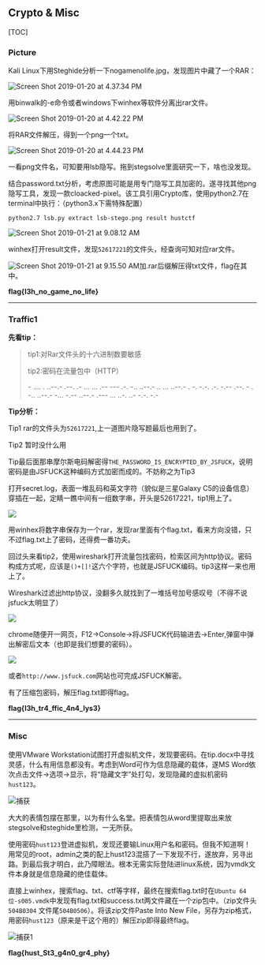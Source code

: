 ## Crypto & Misc

[TOC]

### Picture

Kali Linux下用Steghide分析一下nogamenolife.jpg，发现图片中藏了一个RAR：

![Screen Shot 2019-01-20 at 4.37.34 PM](https://ws2.sinaimg.cn/large/006tNc79gy1fzd54owbquj31ay08i0wc.jpg)

用binwalk的-e命令或者windows下winhex等软件分离出rar文件。

![Screen Shot 2019-01-20 at 4.42.22 PM](https://ws3.sinaimg.cn/large/006tNc79gy1fzd567wejkj31as08y43u.jpg)

将RAR文件解压，得到一个png一个txt。

![Screen Shot 2019-01-20 at 4.44.23 PM](https://ws2.sinaimg.cn/large/006tNc79gy1fzd57jqtalj30wi0bajtb.jpg)

一看png文件名，可知要用lsb隐写。拖到stegsolve里面研究一下，啥也没发现。

结合password.txt分析，考虑原图可能是用专门隐写工具加密的。遂寻找其他png隐写工具，发现一款cloacked-pixel。该工具引用Crypto库，使用python2.7在terminal中执行：（python3.x下需特殊配置）

`python2.7 lsb.py extract lsb-stego.png result hustctf`

![Screen Shot 2019-01-21 at 9.08.12 AM](https://ws1.sinaimg.cn/large/006tNc79ly1fzdxnfwiscj30vo038tae.jpg)

winhex打开result文件，发现`52617221`的文件头，经查询可知对应rar文件。

![Screen Shot 2019-01-21 at 9.15.50 AM](https://ws3.sinaimg.cn/large/006tNc79ly1fzdxv5hw84j30hk044aad.jpg)加.rar后缀解压得txt文件，flag在其中。

**flag{l3h_no_game_no_life}**

------

### Traffic1

**先看tip：**

> tip1:对Rar文件头的十六进制数要敏感
>
> tip2:密码在流量包中（HTTP）
>
> \- .... . ..--.- .--. .- ... ... .-- --- .-. -.. ..--.- .. ... ..--.- . -. -.-. .-. -.-- .--. - . -.. ..--.- -... -.-- ..--.- .--- ... ..-. ..- -.-. -.-

**Tip分析：**

Tip1 rar的文件头为`52617221`,上一道图片隐写题最后也用到了。

Tip2 暂时没什么用

Tip最后面那串摩尔斯电码解密得`THE_PASSWORD_IS_ENCRYPTED_BY_JSFUCK`，说明密码是由JSFUCK这种编码方式加密而成的。不妨称之为Tip3



打开secret.log，表面一堆乱码和英文字符（貌似是三星Galaxy C5的设备信息）穿插在一起，定睛一瞧中间有一组数字串，开头是52617221，tip1用上了。

![](https://ws1.sinaimg.cn/large/006tNc79ly1fze0klkdmej310205uae9.jpg)

用winhex将数字串保存为一个rar，发现rar里面有个flag.txt，看来方向没错，只不过flag.txt上了密码，还得费一番功夫。

回过头来看tip2，使用wireshark打开流量包找密码，检索区间为http协议。密码构成方式呢，应该是`()+[]!`这六个字符，也就是JSFUCK编码。tip3这样一来也用上了。

Wireshark过滤出http协议，没翻多久就找到了一堆括号加号感叹号（不得不说jsfuck太明显了）

![](https://ws4.sinaimg.cn/large/006tNc79ly1fze0m8ankfj31c00u0nkr.jpg)



chrome随便开一网页，F12->Console->将JSFUCK代码输进去->Enter,弹窗中弹出解密后文本（也即是我们想要的密码）。

![](https://ws1.sinaimg.cn/large/006tNc79ly1fze1c6kv0ej30ow07cgm2.jpg)

或者`http://www.jsfuck.com`网站也可完成JSFUCK解密。

有了压缩包密码，解压flag.txt即得flag。

**flag{l3h_tr4_ffic_4n4_lys3}**

------

### Misc

使用VMware Workstation试图打开虚拟机文件，发现要密码。在tip.docx中寻找灵感，什么有用信息都没有。考虑到Word可作为信息隐藏的载体，遂MS Word依次点击文件->选项->显示，将“隐藏文字”处打勾，发现隐藏的虚拟机密码`hust123`。

![捕获](https://ws1.sinaimg.cn/large/006tNc79ly1fzfrpscyg5j30oo0i5gu0.jpg)

大大的表情包摆在那里，以为有什么名堂。把表情包从word里提取出来放stegsolve和steghide里检测，一无所获。

使用密码`hust123`登进虚拟机，发现还要输Linux用户名和密码。但我不知道啊！用常见的root，admin之类的配上hust123混搭了一下发现不行，遂放弃，另寻出路。到最后我才明白，此乃障眼法。根本无需实际登陆进linux系统，因为vmdk文件本身就是信息隐藏的绝佳载体。

直接上winhex，搜索flag、txt、ctf等字样，最终在搜索flag.txt时在`Ubuntu 64 位-s005.vmdk`中发现有flag.txt和success.txt两文件藏在一个zip包中。（zip文件头`504B0304` 文件尾`504B0506`）。将该zip文件Paste Into New File，另存为zip格式，用密码`hust123`（原来是干这个用的）解压zip即得最终flag。

![捕获1](https://ws1.sinaimg.cn/large/006tNc79ly1fzfrpesbf6j31ol0fqac4.jpg)

**flag{hust_St3_g4n0_gr4_phy}**